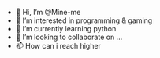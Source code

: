 - 👋 Hi, I’m @Mine-me
- 👀 I’m interested in programming & gaming 
- 🌱 I’m currently learning python 
- 💞️ I’m looking to collaborate on ...
- 📫 How can i reach higher 

<!---
Mine-me/Mine-me is a ✨ special ✨ repository because its `README.md` (this file) appears on your GitHub profile.
You can click the Preview link to take a look at your changes.
--->
